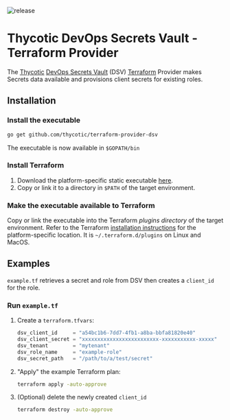 ![release](https://github.com/thycotic/terraform-provider-dsv/workflows/release/badge.svg)

# Thycotic DevOps Secrets Vault - Terraform Provider

The [Thycotic](https://thycotic.com/)
[DevOps Secrets Vault](https://thycotic.com/products/devops-secrets-vault-password-management/) (DSV)
[Terraform](https://www.terraform.io/) Provider makes Secrets data available and provisions client
secrets for existing roles.

## Installation

### Install the executable

```bash
go get github.com/thycotic/terraform-provider-dsv
```

The executable is now available in `$GOPATH/bin`

### Install Terraform

1. Download the platform-specific static executable [here](https://www.terraform.io/downloads.html).
2. Copy or link it to a directory in `$PATH` of the target environment.


### Make the executable available to Terraform

Copy or link the executable into the Terraform _plugins directory_ of the target
environment. Refer to the Terraform [installation instructions](https://www.terraform.io/docs/plugins/basics.html#installing-plugins)
for the platform-specific location. It is `~/.terraform.d/plugins` on Linux and
MacOS.

## Examples

`example.tf` retrieves a secret and role from DSV then creates a `client_id` for
the role.

### Run `example.tf`

1. Create a `terraform.tfvars`:

    ```terraform
    dsv_client_id     = "a54bc1b6-7dd7-4fb1-a8ba-bbfa81820e40"
    dsv_client_secret = "xxxxxxxxxxxxxxxxxxxxxxxxx-xxxxxxxxxxx-xxxxx"
    dsv_tenant        = "mytenant"
    dsv_role_name     = "example-role"
    dsv_secret_path   = "/path/to/a/test/secret"
    ```

2. "Apply" the example Terraform plan:

    ```bash
    terraform apply -auto-approve
    ```

3. (Optional) delete the newly created `client_id`

    ```bash
    terraform destroy -auto-approve
    ```
